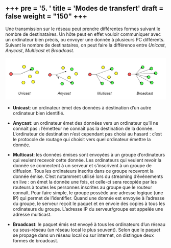 +++
pre = '<b>5. </b>'
title = 'Modes de transfert'
draft = false
weight = "150"
+++
-----------------------

Une transmission sur le réseau peut prendre différentes formes suivant le nombre de destinataires. Un hôte peut en effet vouloir communiquer avec un ordinateur bien précis, ou envoyer une donnée à plusieurs PC différents. Suivant le nombre de destinataires, on peut faire la différence entre *Unicast*, *Anycast*, *Multicast* et *Broadcast*.

![Les différents modes de transfert](../images/010501-mode-transfert.png)

+ **Unicast**: un ordinateur émet des données à destination d’un autre ordinateur bien identifié.

+ **Anycast**: un ordinateur émet des données vers un ordinateur qu’il ne connaît pas : l’émetteur ne connaît pas la destination de la donnée. L’ordinateur de destination n’est cependant pas choisi au hasard : c’est le protocole de routage qui choisit vers quel ordinateur émettre la donnée.

+ **Multicast**: les données émises sont envoyées à un groupe d’ordinateurs qui veulent recevoir cette donnée. Les ordinateurs qui veulent revoir la donnée se connectent à un serveur et s’inscrivent à un groupe de diffusion. Tous les ordinateurs inscrits dans ce groupe recevront la donnée émise. C’est notamment utilisé lors du streaming d’événements en live : on émet la donnée une fois, et celle-ci sera recopiée par les routeurs à toutes les personnes inscrites au groupe que le routeur connaît. Pour faire simple, le groupe possède une adresse logique (une IP) qui permet de l’identifier. Quand une donnée est envoyée à l’adresse du groupe, le serveur reçoit le paquet et en envoie des copies à tous les ordinateurs du groupe. L’adresse IP du serveur/groupe est appelée une adresse multicast.

+ **Broadcast**: le paquet émis est envoyé à tous les ordinateurs d’un réseau ou sous-réseau (un réseau local le plus souvent). Selon que le paquet se propage dans un réseau local ou sur internet, on distingue deux formes de broadcast.

